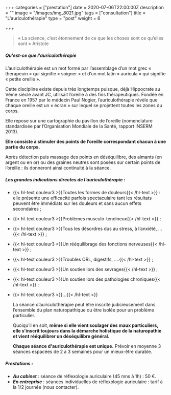 +++
categories = ["prestation"]
date = 2020-07-06T22:00:00Z
description = ""
image = "/images/img_8021.jpg"
tags = ["consultation"]
title = "L'auriculothérapie"
type = "post"
weight = 6

+++
> « La science, c’est étonnement de ce que les choses sont ce qu’elles sont » Aristote

##### Qu'est-ce que l'auriculothérapie

L’auriculothérapie est un mot formé par l’assemblage d’un mot grec « therapeuin » qui signifie « soigner » et d’un mot latin « auricula » qui signifie « petite oreille ». 

Cette discipline existe depuis très longtemps puisque, déjà Hippocrate au Vème siècle avant JC, utilisait l’oreille à des fins thérapeutiques. Fondée en France en 1957 par le médecin Paul Nogier, l’auriculothérapie révèle que chaque oreille est un « écran » sur lequel se projettent toutes les zones du corps. 

Elle repose sur une cartographie du pavillon de l’oreille (nomenclature standardisée par l’Organisation Mondiale de la Santé, rapport INSERM 2013). 

**Elle consiste à stimuler des points de l’oreille correspondant chacun à une partie du corps.** 

Après détection puis massage des points en déséquilibre, des aimants (en argent ou en or) ou des graines neutres sont posées sur certain points de l’oreille : ils donneront ainsi continuité à la séance.

##### Les grandes indications directes de l’auriculothérapie :

* {{< hl-text couleur3 >}}Toutes les formes de douleurs{{< /hl-text >}} : elle présente une efficacité parfois spectaculaire tant les résultats peuvent être immédiats sur les douleurs et sans aucun effets secondaires ;
* {{< hl-text couleur3 >}}Problèmes musculo-tendineux{{< /hl-text >}} ;
* {{< hl-text couleur3 >}}Tous les désordres dus au  stress, à l’anxiété, ...{{< /hl-text >}} ;
* {{< hl-text couleur3 >}}Un rééquilibrage des fonctions nerveuses{{< /hl-text >}} ;
* {{< hl-text couleur3 >}}Troubles ORL, digestifs, ....{{< /hl-text >}} ;
* {{< hl-text couleur3 >}}Un soutien lors des sevrages{{< /hl-text >}} ;
* {{< hl-text couleur3 >}}Un soutien lors des pathologies chroniques{{< /hl-text >}} ;
* {{< hl-text couleur3 >}}...{{< /hl-text >}}

  La séance d’auriculothérapie peut être inscrite judicieusement dans l’ensemble du plan naturopathique ou être isolée pour un problème particulier. 

  Quoiqu’il en soit, **même si elle vient soulager des maux particuliers, elle s'inscrit toujours dans la démarche holistique de la naturopathie et vient rééquilibrer un déséquilibre général.** 

  **Chaque séance d'auriculothérapie est unique.** Prévoir en moyenne 3 séances espacées de 2 à 3 semaines pour un mieux-être durable.

##### Prestations :

* **_Au cabinet_** : séance de réflexologie auriculaire (45 mns à 1h) : 50 €.
* **_En entreprise_** : séances individuelles de réflexologie auriculaire : tarif à la 1/2 journée (nous
  contacter).
